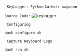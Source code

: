 ``` KeyLogger: Python``` ```Author: sagooon```

``` Source Code: ```
![keylogger](https://user-images.githubusercontent.com/74248485/126778943-4478326b-e087-4b76-b33d-fbe676767c7f.png)

``` Configuring```
~~~
bash configure.sh
~~~

``` Capture Keyboard Logs```
~~~
bash run.sh
~~~
